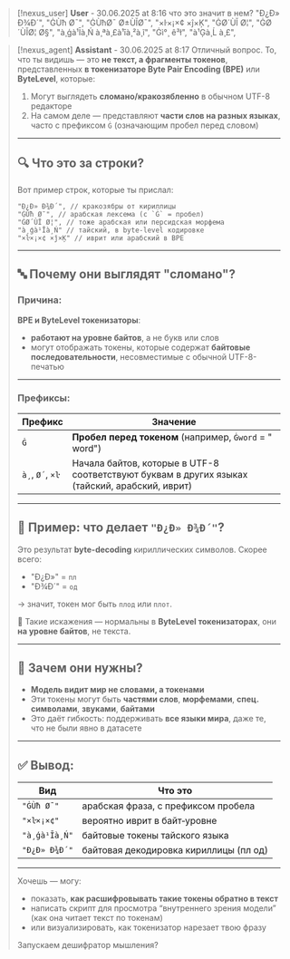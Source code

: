 >[!nexus_user] **User** - 30.06.2025 at 8:16
> что это значит в нем? "Ð¿Ð» Ð¾Ð´",
>  "ĠÙħ Ø¯",
>  "ĠÙħØ¯ Ø±ÙĬØ¯",
>  "×ŀ×¡×¢ ×ĵ×Ķ",
>  "ĠØ´ÙĬ Ø¦",
>  "ĠØ´ÙĬØ¦ Ø§",
>  "à¸ģà¹Īà¸Ń à¸ªà¸£à¹īà¸²à¸ĩ",
>  "Ġì°¸ ê³ł",
>  "à¹Ģà¸Ĺ à¸£",
<!-- UID: 636e23c7-1d5d-4967-98a6-04a98fbdb5b6 -->




>[!nexus_agent] **Assistant** - 30.06.2025 at 8:17
> Отличный вопрос. То, что ты видишь — это **не текст, а фрагменты токенов**, представленных **в токенизаторе Byte Pair Encoding (BPE)** или **ByteLevel**, которые:
> 
> 1. Могут выглядеть **сломано/кракозябленно** в обычном UTF-8 редакторе 
> 2. На самом деле — представляют **части слов на разных языках**, часто с префиксом `Ġ` (означающим пробел перед словом)
> 
> ---
> 
> ## 🔍 Что это за строки?
> 
> Вот пример строк, которые ты прислал:
> 
> ```
> "Ð¿Ð» Ð¾Ð´", // кракозябры от кириллицы
> "ĠÙħ Ø¯", // арабская лексема (с `Ġ` = пробел)
> "ĠØ´ÙĬ Ø¦", // тоже арабская или персидская морфема
> "à¸ģà¹Īà¸Ń" // тайский, в byte-level кодировке
> "×ŀ×¡×¢ ×ĵ×Ķ" // иврит или арабский в BPE
> ```
> 
> ---
> 
> ## 🔤 Почему они выглядят "сломано"?
> 
> ### Причина:
> **BPE и ByteLevel токенизаторы**:
> - **работают на уровне байтов**, а не букв или слов
> - могут отображать токены, которые содержат **байтовые последовательности**, несовместимые с обычной UTF-8-печатью
> 
> ---
> 
> ### Префиксы:
> 
> | Префикс | Значение |
> |---------|----------------------------------|
> | `Ġ` | **Пробел перед токеном** (например, `Ġword` = " word") 
> | `à¸`, `Ø´`, `×ŀ` | Начала байтов, которые в UTF-8 соответствуют буквам в других языках (тайский, арабский, иврит)
> 
> ---
> 
> ## 🧪 Пример: что делает `"Ð¿Ð» Ð¾Ð´"`?
> 
> Это результат **byte-decoding** кириллических символов. 
> Скорее всего:
> - "Ð¿Ð»" = `пл`
> - "Ð¾Ð´" = `од`
> 
> → значит, токен мог быть `плод` или `плот`.
> 
> 📌 Такие искажения — нормальны в **ByteLevel токенизаторах**, они **на уровне байтов**, не текста.
> 
> ---
> 
> ## 🧠 Зачем они нужны?
> 
> - **Модель видит мир не словами, а токенами** 
> - Эти токены могут быть **частями слов**, **морфемами**, **спец. символами**, **звуками**, **байтами**
> - Это даёт гибкость: поддерживать **все языки мира**, даже те, что не были явно в датасете
> 
> ---
> 
> ## ✅ Вывод:
> 
> | Вид | Что это |
> |-----|---------|
> | `"ĠÙħ Ø¯"` | арабская фраза, с префиксом пробела |
> | `"×ŀ×¡×¢"` | вероятно иврит в байт‑уровне |
> | `"à¸ģà¹Īà¸Ń"` | байтовые токены тайского языка |
> | `"Ð¿Ð» Ð¾Ð´"` | байтовая декодировка кириллицы (пл од) |
> 
> ---
> 
> Хочешь — могу:
> - показать, **как расшифровывать такие токены обратно в текст**
> - написать скрипт для просмотра “внутреннего зрения модели” (как она читает текст по токенам)
> - или визуализировать, как токенизатор нарезает твою фразу
> 
> Запускаем дешифратор мышления?
<!-- UID: 72802760-6364-43a5-b0d5-6fb4c65b4bf5 -->